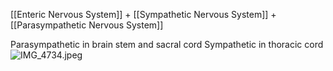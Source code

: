 [[Enteric Nervous System]] + [[Sympathetic Nervous System]] + [[Parasympathetic Nervous System]]

Parasympathetic in brain stem and sacral cord
Sympathetic in thoracic cord
![IMG_4734.jpeg](img_4734.jpeg)
